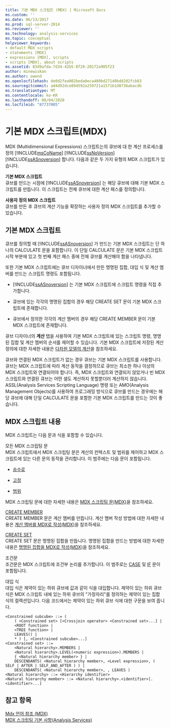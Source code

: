 ```yaml
---
title: 기본 MDX 스크립트 (MDX) | Microsoft Docs
ms.custom: ''
ms.date: 06/13/2017
ms.prod: sql-server-2014
ms.reviewer: ''
ms.technology: analysis-services
ms.topic: conceptual
helpviewer_keywords:
- default MDX scripts
- statements [MDX]
- expressions [MDX], scripts
- scripts [MDX], about scripts
ms.assetid: 83d9afda-7d34-42b5-8f28-20172a905f23
author: minewiskan
ms.author: owend
ms.openlocfilehash: de0d2fea002beda0eca480bd27140bdd202fcb83
ms.sourcegitcommit: ad4d92dce894592a259721a1571b1d8736abacdb
ms.translationtype: MT
ms.contentlocale: ko-KR
ms.lasthandoff: 08/04/2020
ms.locfileid: "87737005"
---
```

# <a name="the-basic-mdx-script-mdx"></a>기본 MDX 스크립트(MDX)
  MDX (Multidimensional Expressions) 스크립트는의 큐브에 대 한 계산 프로세스를 정의 [!INCLUDE[msCoName](../../../includes/msconame-md.md)] [!INCLUDE[ssNoVersion](../../../includes/ssnoversion-md.md)] [!INCLUDE[ssASnoversion](../../../includes/ssasnoversion-md.md)] 합니다. 다음과 같은 두 가지 유형의 MDX 스크립트가 있습니다.  
  
 **기본 MDX 스크립트**  
 큐브를 만드는 시점에 [!INCLUDE[ssASnoversion](../../../includes/ssasnoversion-md.md)] 는 해당 큐브에 대해 기본 MDX 스크립트를 만듭니다. 이 스크립트는 전체 큐브에 대한 계산 패스를 정의합니다.  
  
 **사용자 정의 MDX 스크립트**  
 큐브를 만든 후 큐브의 계산 기능을 확장하는 사용자 정의 MDX 스크립트를 추가할 수 있습니다.  
  
## <a name="the-default-mdx-script"></a>기본 MDX 스크립트  
 큐브를 정의할 때 [!INCLUDE[ssASnoversion](../../../includes/ssasnoversion-md.md)] 가 만드는 기본 MDX 스크립트는 단 하나의 CALCULATE 문을 포함합니다. 이 단일 CALCULATE 문은 기본 MDX 스크립트 시작 부분에 있고 첫 번째 계산 패스 중에 전체 큐브를 계산해야 함을 나타냅니다.  
  
 또한 기본 MDX 스크립트에는 큐브 디자이너에서 만든 명명된 집합, 대입 식 및 계산 멤버를 만드는 스크립트 명령도 포함됩니다.  
  
-   [!INCLUDE[ssASnoversion](../../../includes/ssasnoversion-md.md)] 는 기본 MDX 스크립트에 스크립트 명령을 직접 추가합니다.  
  
-   큐브에 있는 각각의 명명된 집합의 경우 해당 CREATE SET 문이 기본 MDX 스크립트에 존재합니다.  
  
-   큐브에서 정의한 각각의 계산 멤버의 경우 해당 CREATE MEMBER 문이 기본 MDX 스크립트에 존재합니다.  
  
 큐브 디자이너의 **계산** 탭을 사용하여 기본 MDX 스크립트에 있는 스크립트 명령, 명명된 집합 및 계산 멤버의 순서를 제어할 수 있습니다. 기본 MDX 스크립트에 저장된 계산 정의에 대한 자세한 내용은 [다차원 모델의 계산](../calculations-in-multidimensional-models.md)을 참조하세요.  
  
 큐브와 연결된 MDX 스크립트가 없는 경우 큐브는 기본 MDX 스크립트를 사용합니다. 큐브는 MDX 스크립트에 따라 계산 동작을 결정하므로 큐브는 최소한 하나 이상의 MDX 스크립트와 연결되어야 합니다. 즉, MDX 스크립트와 연결되지 않았거나 빈 MDX 스크립트와 연결된 큐브는 어떤 셀도 계산하지 못할뿐더러 계산하지 않습니다. ASSL(Analysis Services Scripting Language) 명령 또는 AMO(Analysis Management Objects)를 사용하여 프로그래밍 방식으로 큐브를 만드는 경우에는 해당 큐브에 대해 단일 CALCULATE 문을 포함한 기본 MDX 스크립트를 만드는 것이 좋습니다.  
  
## <a name="mdx-script-content"></a>MDX 스크립트 내용  
 MDX 스크립트는 다음 문과 식을 포함할 수 있습니다.  
  
 모든 MDX 스크립팅 문  
 MDX 스크립트에서 MDX 스크립팅 문은 계산의 컨텍스트 및 범위를 제어하고 MDX 스크립트에 있는 다른 문의 동작을 관리합니다. 이 범주에는 다음 문이 포함됩니다.  
  
-   [승수로](/sql/mdx/mdx-scripting-calculate)  
  
-   [고정](/sql/mdx/mdx-scripting-freeze)  
  
-   [범위](/sql/mdx/mdx-scripting-scope)  
  
 MDX 스크립팅 문에 대한 자세한 내용은 [MDX 스크립팅 문&#40;MDX&#41;](/sql/mdx/mdx-scripting-statements-mdx)을 참조하세요.  
  
 [CREATE MEMBER](/sql/mdx/mdx-data-definition-create-member)  
 CREATE MEMBER 문은 계산 멤버를 만듭니다. 계산 멤버 작성 방법에 대한 자세한 내용은 [계산 멤버를 MDX로 작성&#40;MDX&#41;](mdx-calculated-members-building-calculated-members.md)을 참조하세요.  
  
 [CREATE SET](/sql/mdx/mdx-data-definition-create-set)  
 CREATE SET 문은 명명된 집합을 만듭니다. 명명된 집합을 만드는 방법에 대한 자세한 내용은 [명명된 집합을 MDX로 작성&#40;MDX&#41;](mdx-named-sets-building-named-sets.md)을 참조하세요.  
  
 조건문  
 조건문은 MDX 스크립트에 조건부 논리를 추가합니다. 이 범주로는 [CASE](/sql/mdx/case-statement-mdx) 및 [IF](/sql/mdx/mdx-scripting-if) 문이 포함됩니다.  
  
 대입 식  
 대입 식은 제약이 있는 하위 큐브에 값과 같이 식을 대입합니다. 제약이 있는 하위 큐브 식은 MDX 스크립트 내에 있는 하위 큐브의 "가장자리"를 정의하는 제약이 있는 집합 식의 컬렉션입니다. 다음 코드에서는 제약이 있는 하위 큐브 식에 대한 구문을 보여 줍니다.  
  
```  
<Constrained subcube> ::= (   
    ( <Constrained set> [<Crossjoin operator> <Constrained set>...] |  
    <ROOT function> |  
    <TREE function> |  
    LEAVES() |  
    * ) [, <Constrained subcube>...]  
<Constrained set> ::=   
    <Natural hierarchy>.MEMBERS |   
    <Natural hierarchy>.LEVEL(<numeric expression>).MEMBERS |   
    { <Natural hierarchy member> } |   
    DESCENDANTS( <Natural hierarchy member>, <Level expression>, ( SELF | AFTER | SELF_AND_AFTER ) ) |   
    DESCENDANTS( <Natural hierarchy member>, , LEAVES )  
<Natural hierarchy> ::= <Hierarchy identifier>  
<Natural hierarchy member> ::= <Natural hierarchy>.<identifier>[.<identifier>...]  
```  
  
## <a name="see-also"></a>참고 항목  
 [Mdx 언어 참조 &#40;MDX&#41;](/sql/mdx/mdx-language-reference-mdx)   
 [MDX 스크립팅 기본 사항&#40;Analysis Services&#41;](mdx-scripting-fundamentals-analysis-services.md)  
  
  

